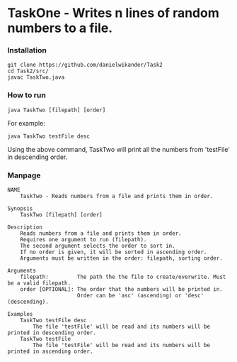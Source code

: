 # TaskOne - Writes n lines of random numbers to a file.

### Installation
```
git clone https://github.com/danielwikander/Task2
cd Task2/src/
javac TaskTwo.java
```

### How to run
`java TaskTwo [filepath] [order]`

For example:

`java TaskTwo testFile desc`

Using the above command, TaskTwo will print all the numbers from 'testFile' in descending order.

### Manpage
```
NAME
    TaskTwo - Reads numbers from a file and prints them in order.

Synopsis 
    TaskTwo [filepath] [order]
    
Description
    Reads numbers from a file and prints them in order.
    Requires one argument to run (filepath).
    The second argument selects the order to sort in.
    If no order is given, it will be sorted in ascending order.
    Arguments must be written in the order: filepath, sorting order.

Arguments
    filepath:         The path the the file to create/overwrite. Must be a valid filepath.
    order [OPTIONAL]: The order that the numbers will be printed in.
                      Order can be 'asc' (ascending) or 'desc' (descending).

Examples
    TaskTwo testFile desc
        The file 'testFile' will be read and its numbers will be printed in descending order.
    TaskTwo testFile
        The file 'testFile' will be read and its numbers will be printed in ascending order.
```
